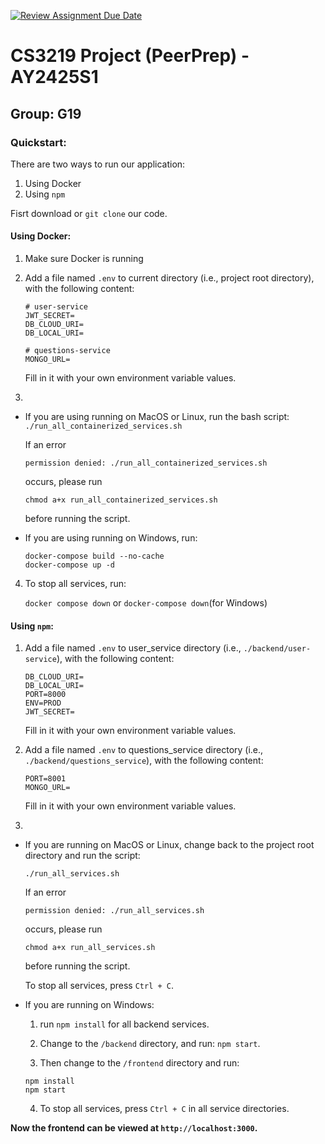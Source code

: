 [![Review Assignment Due Date](https://classroom.github.com/assets/deadline-readme-button-22041afd0340ce965d47ae6ef1cefeee28c7c493a6346c4f15d667ab976d596c.svg)](https://classroom.github.com/a/bzPrOe11)
# CS3219 Project (PeerPrep) - AY2425S1
## Group: G19

### Quickstart:
There are two ways to run our application:
1. Using Docker
2. Using `npm`

Fisrt download or `git clone` our code.

#### Using Docker:
1. Make sure Docker is running
2. Add a file named `.env` to current directory (i.e., project root directory), with the following content:

    ```
    # user-service
    JWT_SECRET=
    DB_CLOUD_URI=
    DB_LOCAL_URI=

    # questions-service
    MONGO_URL=
    ```
    Fill in it with your own environment variable values.
3. 
- If you are using running on MacOS or Linux, run the bash script:
    `./run_all_containerized_services.sh`
    
    If an error 
    
    `permission denied: ./run_all_containerized_services.sh` 
    
    occurs, please run 
    
    `chmod a+x run_all_containerized_services.sh` 

    before running the script.

- If you are using running on Windows, run:
    ```
    docker-compose build --no-cache
    docker-compose up -d
    ```
4. To stop all services, run:

    `docker compose down` or `docker-compose down`(for Windows)

#### Using `npm`:
1. Add a file named `.env` to user_service directory (i.e., `./backend/user-service`), with the following content:

    ```
    DB_CLOUD_URI=
    DB_LOCAL_URI=
    PORT=8000
    ENV=PROD
    JWT_SECRET=
    ```
    Fill in it with your own environment variable values.
2. Add a file named `.env` to questions_service directory (i.e., `./backend/questions_service`), with the following content:

    ```
    PORT=8001
    MONGO_URL=
    ```
    Fill in it with your own environment variable values.
3. 
- If you are running on MacOS or Linux, change back to the project root directory and run the script: 

    `./run_all_services.sh`

    If an error 
    
    `permission denied: ./run_all_services.sh` 
    
    occurs, please run 
    
    `chmod a+x run_all_services.sh` 

    before running the script.

    To stop all services, press `Ctrl + C`.

- If you are running on Windows:
    1. run `npm install` for all backend services.

    2. Change to the `/backend` directory, and run:
    `npm start`.

    3. Then change to the `/frontend` directory and run:

    ```
    npm install
    npm start
    ```
    4. To stop all services, press `Ctrl + C` in all service directories.


**Now the frontend can be viewed at `http://localhost:3000`.**
